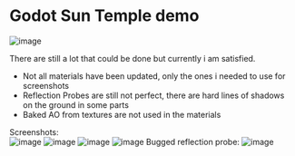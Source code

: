 # Godot Sun Temple demo

![image](https://github.com/user-attachments/assets/dc6000ae-1393-4db1-93bf-8f09ca84cf59)

There are still a lot that could be done but currently i am satisfied.  
- Not all materials have been updated, only the ones i needed to use for screenshots
- Reflection Probes are still not perfect, there are hard lines of shadows on the ground in some parts
- Baked AO from textures are not used in the materials

Screenshots:  
![image](https://github.com/user-attachments/assets/25429c97-af65-4a67-848b-3867ab0ac39e)
![image](https://github.com/user-attachments/assets/c7e4ea91-cc9c-443e-8403-a86bed7a2c44)
![image](https://github.com/user-attachments/assets/da65e202-416c-4c8b-8389-7c1180808b4d)
![image](https://github.com/user-attachments/assets/46521b62-84a1-481f-85c8-aa857d117991)
Bugged reflection probe:
![image](https://github.com/user-attachments/assets/568a1e74-95f9-435e-922a-92ece2944abf)
